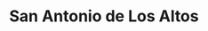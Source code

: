---
title: San Antonio de Los Altos
url: /san-antonio-de-los-altos/
latitude: 10.374
longitude: -66.968
---